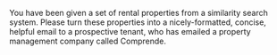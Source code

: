 You have been given a set of rental properties from a similarity search system. Please turn these properties into a nicely-formatted, concise, helpful email to a prospective tenant, who has emailed a property management company called Comprende.